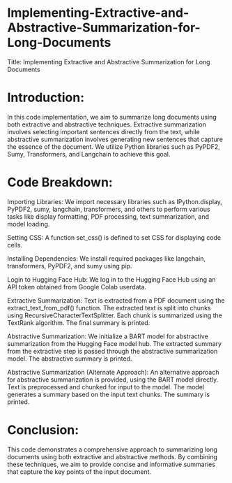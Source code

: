 # Implementing-Extractive-and-Abstractive-Summarization-for-Long-Documents
Title: Implementing Extractive and Abstractive Summarization for Long Documents

# Introduction:
In this code implementation, we aim to summarize long documents using both extractive and abstractive techniques. Extractive summarization involves selecting important sentences directly from the text, while abstractive summarization involves generating new sentences that capture the essence of the document. We utilize Python libraries such as PyPDF2, Sumy, Transformers, and Langchain to achieve this goal.

# Code Breakdown:

Importing Libraries:
We import necessary libraries such as IPython.display, PyPDF2, sumy, langchain, transformers, and others to perform various tasks like display formatting, PDF processing, text summarization, and model loading.

Setting CSS:
A function set_css() is defined to set CSS for displaying code cells.

Installing Dependencies:
We install required packages like langchain, transformers, PyPDF2, and sumy using pip.

Login to Hugging Face Hub:
We log in to the Hugging Face Hub using an API token obtained from Google Colab userdata.

Extractive Summarization:
Text is extracted from a PDF document using the extract_text_from_pdf() function.
The extracted text is split into chunks using RecursiveCharacterTextSplitter.
Each chunk is summarized using the TextRank algorithm.
The final summary is printed.

Abstractive Summarization:
We initialize a BART model for abstractive summarization from the Hugging Face model hub.
The extracted summary from the extractive step is passed through the abstractive summarization model.
The abstractive summary is printed.

Abstractive Summarization (Alternate Approach):
An alternative approach for abstractive summarization is provided, using the BART model directly.
Text is preprocessed and chunked for input to the model.
The model generates a summary based on the input text chunks.
The summary is printed.

# Conclusion:
This code demonstrates a comprehensive approach to summarizing long documents using both extractive and abstractive methods. By combining these techniques, we aim to provide concise and informative summaries that capture the key points of the input document.

